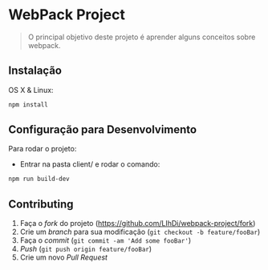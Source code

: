 # WebPack Project
> O principal objetivo deste projeto é aprender alguns conceitos sobre webpack.

## Instalação

OS X & Linux:

```sh
npm install
```

## Configuração para Desenvolvimento

Para rodar o projeto:

- Entrar na pasta client/ e rodar o comando:

```sh
npm run build-dev
```


## Contributing

1. Faça o _fork_ do projeto (https://github.com/LIhDi/webpack-project/fork)
2. Crie um _branch_ para sua modificação (`git checkout -b feature/fooBar`)
3. Faça o _commit_ (`git commit -am 'Add some fooBar'`)
4. _Push_ (`git push origin feature/fooBar`)
5. Crie um novo _Pull Request_